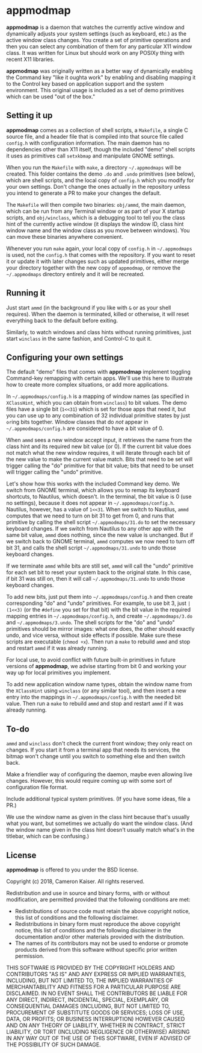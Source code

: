 # appmodmap

**appmodmap** is a daemon that watches the currently active window and dynamically adjusts your system settings (such as keyboard, etc.) as the active window class changes. You create a set of primitive operations and then you can select any combination of them for any particular X11 window class. It was written for Linux but should work on any POSIXy thing with recent X11 libraries.

**appmodmap** was originally written as a better way of dynamically enabling the Command key "like it oughta work" by enabling and disabling mapping it to the Control key based on application support and the system environment. This original usage is included as a set of demo primitives which can be used "out of the box."

## Setting it up

**appmodmap** comes as a collection of shell scripts, a `Makefile`, a single C source file, and a header file that is compiled into that source file called `config.h` with configuration information. The main daemon has no dependencies other than X11 itself, though the included "demo" shell scripts it uses as primitives call `setxkbmap` and manipulate GNOME settings.

When you run the `Makefile` with `make`, a directory `~/.appmodmaps` will be created. This folder contains the demo `.do` and `.undo` primitives (see below), which are shell scripts, and the local copy of `config.h` which you modify for your own settings. Don't change the ones actually in the repository unless you intend to generate a PR to make your changes the default.

The `Makefile` will then compile two binaries: `obj/ammd`, the main daemon, which can be run from any Terminal window or as part of your X startup scripts, and `obj/winclass`, which is a debugging tool to tell you the class hint of the currently active window (it displays the window ID, class hint window name and the window class as you move between windows). You can move these binaries anywhere convenient.

Whenever you run `make` again, your local copy of `config.h` in `~/.appmodmaps` is used, not the `config.h` that comes with the repository. If you want to reset it or update it with later changes such as updated primitives, either merge your directory together with the new copy of `appmodmap`, or remove the `~/.appmodmaps` directory entirely and it will be recreated.

## Running it

Just start `ammd` (in the background if you like with `&` or as your shell requires). When the daemon is terminated, killed or otherwise, it will reset everything back to the default before exiting.

Similarly, to watch windows and class hints without running primitives, just start `winclass` in the same fashion, and Control-C to quit it.

## Configuring your own settings

The default "demo" files that comes with **appmodmap**  implement toggling Command-key remapping with certain apps. We'll use this here to illustrate how to create more complex situations, or add more applications.

In `~/.appmodmaps/config.h` is a mapping of window names (as specified in `XClassHint`, which you can obtain from `winclass`) to bit values. The demo files have a single bit (`1<<31`) which is set for those apps that need it, but you can use up to any combination of 32 individual primitive states by just `or`ing bits together. Window classes that do _not_ appear in `~/.appmodmaps/config.h` are considered to have a bit value of 0.

When `ammd` sees a new window accept input, it retrieves the name from the class hint and its required new bit value (or 0). If the current bit value does not match what the new window requires, it will iterate through each bit of the new value to make the current value match. Bits that need to be set will trigger calling the "do" primitive for that bit value; bits that need to be unset will trigger calling the "undo" primitive.

Let's show how this works with the included Command key demo. We switch from GNOME terminal, which allows you to remap its keyboard shortcuts, to Nautilus, which doesn't. In the terminal, the bit value is 0 (use no settings), because it does not appear in `~/.appmodmaps/config.h`. Nautilus, however, has a value of `1<<31`. When we switch to Nautilus, `ammd` computes that we need to turn on bit 31 to get from 0, and runs that primitive by calling the shell script `~/.appmodmaps/31.do` to set the necessary keyboard changes. If we switch from Nautilus to any other app with the same bit value, `ammd` does nothing, since the new value is unchanged. But if we switch back to GNOME terminal, `ammd` computes we now need to turn off bit 31, and calls the shell script `~/.appmodmaps/31.undo` to undo those keyboard changes.

If we terminate `ammd` while bits are still set, `ammd` will call the "undo" primitive for each set bit to reset your system back to the original state. In this case, if bit 31 was still on, then it will call `~/.appmodmaps/31.undo` to undo those keyboard changes.

To add new bits, just put them into `~/.appmodmaps/config.h` and then create corresponding "do" and "undo" primitives. For example, to use bit 3, just `|(1<<3)` (or the `#define` you set for that bit) with the bit value in the required mapping entries in `~/.appmodmaps/config.h`, and create `~/.appmodmaps/3.do` and `~/.appmodmaps/3.undo`. The shell scripts for the "do" and "undo" primitives should be mirror images: what one does, the other should exactly undo, and vice versa, without side effects if possible. Make sure these scripts are executable (`chmod +x`). Then run a `make` to rebuild `ammd` and stop and restart `ammd` if it was already running.

For local use, to avoid conflict with future built-in primitives in future versions of **appmodmap**, we advise starting from bit 0 and working your way up for local primitives you implement.

To add new application window name types, obtain the window name from the `XClassHint` using `winclass` (or any similar tool), and then insert a new entry into the mappings in `~/.appmodmaps/config.h` with the needed bit value. Then run a `make` to rebuild `ammd` and stop and restart `ammd` if it was already running.

## To-do

`ammd` and `winclass` don't check the current front window; they only react on changes. If you start it from a terminal app that needs its services, the bitmap won't change until you switch to something else and then switch back.

Make a friendlier way of configuring the daemon, maybe even allowing live changes. However, this would require coming up with some sort of configuration file format.

Include additional typical system primitives. (If you have some ideas, file a PR.)

We use the window name as given in the class hint because that's usually what you want, but sometimes we actually do want the window class. (And the window name given in the class hint doesn't usually match what's in the titlebar, which can be confusing.)

## License

**appmodmap** is offered to you under the BSD license.

Copyright (c) 2018, Cameron Kaiser.
All rights reserved.

Redistribution and use in source and binary forms, with or without modification, are permitted provided that the following conditions are met:

  * Redistributions of source code must retain the above copyright notice, this list of conditions and the following disclaimer.
  * Redistributions in binary form must reproduce the above copyright notice, this list of conditions and the following disclaimer in the documentation and/or other materials provided with the distribution.
  * The names of its contributors may not be used to endorse or promote products derived from this software without specific prior written permission.

THIS SOFTWARE IS PROVIDED BY THE COPYRIGHT HOLDERS AND CONTRIBUTORS "AS IS" AND ANY EXPRESS OR IMPLIED WARRANTIES, INCLUDING, BUT NOT LIMITED TO, THE IMPLIED WARRANTIES OF MERCHANTABILITY AND FITNESS FOR A PARTICULAR PURPOSE ARE DISCLAIMED. IN NO EVENT SHALL THE CONTRIBUTORS BE LIABLE FOR ANY DIRECT, INDIRECT, INCIDENTAL, SPECIAL, EXEMPLARY, OR CONSEQUENTIAL DAMAGES (INCLUDING, BUT NOT LIMITED TO, PROCUREMENT OF SUBSTITUTE GOODS OR SERVICES; LOSS OF USE, DATA, OR PROFITS; OR BUSINESS INTERRUPTION) HOWEVER CAUSED AND ON ANY THEORY OF LIABILITY, WHETHER IN CONTRACT, STRICT LIABILITY, OR TORT (INCLUDING NEGLIGENCE OR OTHERWISE) ARISING IN ANY WAY OUT OF THE USE OF THIS SOFTWARE, EVEN IF ADVISED OF THE POSSIBILITY OF SUCH DAMAGE.


